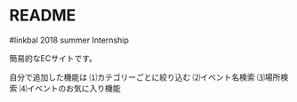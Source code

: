 # README

#linkbal 2018 summer Internship

簡易的なECサイトです。

自分で追加した機能は
⑴カテゴリーごとに絞り込む
⑵イベント名検索
⑶場所検索
⑷イベントのお気に入り機能
